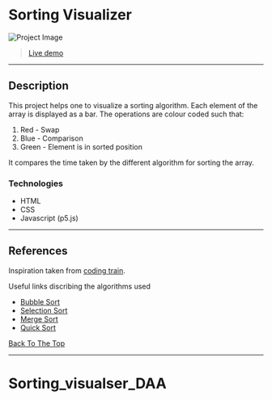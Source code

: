 # Sorting Visualizer

![Project Image](https://github.com/shubh67678/sorting-visualizer/blob/master/image/gif.gif)

> [Live demo](https://kushagrasikka.github.io/Sorting_visualser_DAA.github.io/)

---

## Description

This project helps one to visualize a sorting algorithm. Each element of the array is displayed as a bar. The operations are colour coded such that:

1. Red - Swap
2. Blue - Comparison
3. Green - Element is in sorted position

It compares the time taken by the different algorithm for sorting the array.

### Technologies

- HTML
- CSS
- Javascript (p5.js)

---

## References

Inspiration taken from [coding train](https://www.youtube.com/watch?v=67k3I2GxTH8).

Useful links discribing the algorithms used

- [Bubble Sort](https://en.wikipedia.org/wiki/Bubble_sort)
- [Selection Sort](https://en.wikipedia.org/wiki/Selection_sort)
- [Merge Sort](https://en.wikipedia.org/wiki/Merge_sort)
- [Quick Sort](https://en.wikipedia.org/wiki/Quicksort)

[Back To The Top](#read-me-template)

---

# Sorting_visualser_DAA
